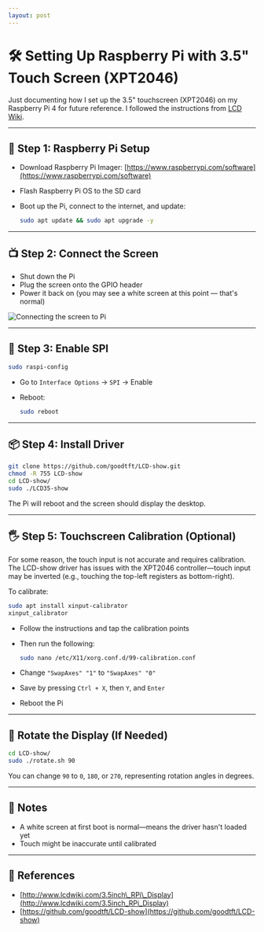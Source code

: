 ```yaml
---
layout: post
---
```


# 🛠️ Setting Up Raspberry Pi with 3.5" Touch Screen (XPT2046)

Just documenting how I set up the 3.5" touchscreen (XPT2046) on my Raspberry Pi 4 for future reference. I followed the instructions from [LCD Wiki](http://www.lcdwiki.com/3.5inch_RPi_Display).

---

## 🔌 Step 1: Raspberry Pi Setup

* Download Raspberry Pi Imager: [https://www.raspberrypi.com/software](https://www.raspberrypi.com/software)
* Flash Raspberry Pi OS to the SD card
* Boot up the Pi, connect to the internet, and update:

   ```bash
   sudo apt update && sudo apt upgrade -y
    ```

---

## 📺 Step 2: Connect the Screen

* Shut down the Pi
* Plug the screen onto the GPIO header
* Power it back on (you may see a white screen at this point — that's normal)

![Connecting the screen to Pi](/assets/img/connecting-the-screen.jpg)


---

## 🔧 Step 3: Enable SPI

```bash
sudo raspi-config
```

* Go to `Interface Options` → `SPI` → Enable
* Reboot:

  ```bash
  sudo reboot
  ```

---

## 📦 Step 4: Install Driver

```bash
git clone https://github.com/goodtft/LCD-show.git
chmod -R 755 LCD-show
cd LCD-show/
sudo ./LCD35-show
```

The Pi will reboot and the screen should display the desktop.

---

## 🖐️ Step 5: Touchscreen Calibration (Optional)

For some reason, the touch input is not accurate and requires calibration. The LCD-show driver has issues with the XPT2046 controller—touch input may be inverted (e.g., touching the top-left registers as bottom-right).

To calibrate:

```bash
sudo apt install xinput-calibrator
xinput_calibrator
```

* Follow the instructions and tap the calibration points

* Then run the following:

  ```bash
  sudo nano /etc/X11/xorg.conf.d/99-calibration.conf
  ```

* Change `"SwapAxes" "1"` to `"SwapAxes" "0"`

* Save by pressing `Ctrl + X`, then `Y`, and `Enter`

* Reboot the Pi

---

## 🔁 Rotate the Display (If Needed)

```bash
cd LCD-show/
sudo ./rotate.sh 90
```

You can change `90` to `0`, `180`, or `270`, representing rotation angles in degrees.

---

## 🧠 Notes

* A white screen at first boot is normal—means the driver hasn't loaded yet
* Touch might be inaccurate until calibrated

---

## 🔗 References

* [http://www.lcdwiki.com/3.5inch\_RPi\_Display](http://www.lcdwiki.com/3.5inch_RPi_Display)
* [https://github.com/goodtft/LCD-show](https://github.com/goodtft/LCD-show)
